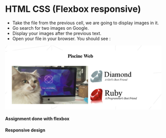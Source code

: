 # HTML CSS (Flexbox responsive)

- Take the file from the previous cell, we are going to display images in it.
- Go search for two images on Google.
- Display your images after the previous text.
- Open your file in your browser. You should see :

![example](https://github.com/tsengyiching/piscine_discovery/blob/main/cell12/example.png)

#### Assignment done with flexbox

#### Responsive design
